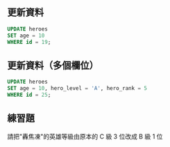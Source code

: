 ## 更新資料

```sql
UPDATE heroes
SET age = 10
WHERE id = 19;
```

## 更新資料（多個欄位）

```sql
UPDATE heroes
SET age = 10, hero_level = 'A', hero_rank = 5
WHERE id = 25;
```

## 練習題

請把"轟焦凍"的英雄等級由原本的 C 級 3 位改成 B 級 1 位